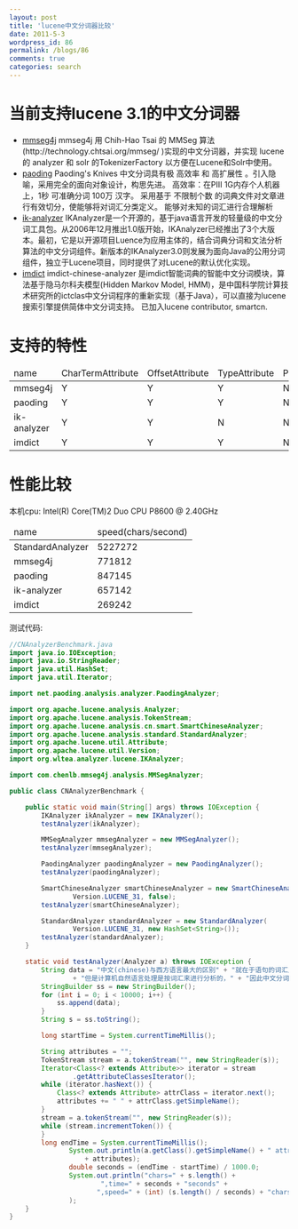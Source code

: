 ```yaml
---
layout: post
title: 'lucene中文分词器比较'
date: 2011-5-3
wordpress_id: 86
permalink: /blogs/86
comments: true
categories: search
---
```

# 当前支持lucene 3.1的中文分词器

<ul>
<li><a href="http://code.google.com/p/mmseg4j/">mmseg4j</a>
mmseg4j 用 Chih-Hao Tsai 的 MMSeg 算法(http://technology.chtsai.org/mmseg/ )实现的中文分词器，并实现 lucene 的 analyzer 和 solr 的TokenizerFactory 以方便在Lucene和Solr中使用。 </li>
<li><a href="http://code.google.com/p/paoding/">paoding</a>
Paoding's Knives 中文分词具有极 高效率 和 高扩展性 。引入隐喻，采用完全的面向对象设计，构思先进。
高效率：在PIII 1G内存个人机器上，1秒 可准确分词 100万 汉字。
采用基于 不限制个数 的词典文件对文章进行有效切分，使能够将对词汇分类定义。
能够对未知的词汇进行合理解析 </li>
<li><a href="http://code.google.com/p/ik-analyzer/">ik-analyzer</a>
IKAnalyzer是一个开源的，基于java语言开发的轻量级的中文分词工具包。从2006年12月推出1.0版开始，IKAnalyzer已经推出了3个大版本。最初，它是以开源项目Luence为应用主体的，结合词典分词和文法分析算法的中文分词组件。新版本的IKAnalyzer3.0则发展为面向Java的公用分词组件，独立于Lucene项目，同时提供了对Lucene的默认优化实现。</li>
<li><a href="http://code.google.com/p/imdict-chinese-analyzer/">imdict</a>
imdict-chinese-analyzer 是imdict智能词典的智能中文分词模块，算法基于隐马尔科夫模型(Hidden Markov Model, HMM)，是中国科学院计算技术研究所的ictclas中文分词程序的重新实现（基于Java），可以直接为lucene搜索引擎提供简体中文分词支持。 已加入lucene contributor, smartcn.</li>
</ul>

# 支持的特性

<table>
  <thead>
     <td>name</td>
     <td>CharTermAttribute</td>
     <td>OffsetAttribute</td>
     <td>TypeAttribute</td>
     <td>PositionIncrementAttribute</td>
     <td>KeywordAttribute</td>
  </thead>
  <tr>
     <td>mmseg4j</td>
     <td>Y</td>
     <td>Y</td>
     <td>Y</td>
     <td>N</td>
     <td>N</td>
  </tr>
  <tr>
     <td>paoding</td>
     <td>Y</td>
     <td>Y</td>
     <td>Y</td>
     <td>N</td>
     <td>N</td>
  </tr>
  <tr>
     <td>ik-analyzer</td>
     <td>Y</td>
     <td>Y</td>
     <td>N</td>
     <td>N</td>
     <td>N</td>
  </tr>
  <tr>
     <td>imdict</td>
     <td>Y</td>
     <td>Y</td>
     <td>Y</td>
     <td>N</td>
     <td>Y</td>
  </tr>
</table>

# 性能比较

本机cpu: Intel(R) Core(TM)2 Duo CPU     P8600  @ 2.40GHz

<table>
  <thead>
     <td>name</td>
     <td>speed(chars/second)</td>
  </thead>
  <tr>
     <td>StandardAnalyzer</td>
     <td>5227272</td>
  </tr>
  <tr>
     <td>mmseg4j</td>
     <td>771812</td>
  </tr>
  <tr>
     <td>paoding</td>
     <td>847145</td>
  </tr>
  <tr>
     <td>ik-analyzer</td>
     <td>657142</td>
  </tr>
  <tr>
     <td>imdict</td>
     <td>269242</td>
  </tr>
</table>

测试代码:

``` java
//CNAnalyzerBenchmark.java
import java.io.IOException;
import java.io.StringReader;
import java.util.HashSet;
import java.util.Iterator;

import net.paoding.analysis.analyzer.PaodingAnalyzer;

import org.apache.lucene.analysis.Analyzer;
import org.apache.lucene.analysis.TokenStream;
import org.apache.lucene.analysis.cn.smart.SmartChineseAnalyzer;
import org.apache.lucene.analysis.standard.StandardAnalyzer;
import org.apache.lucene.util.Attribute;
import org.apache.lucene.util.Version;
import org.wltea.analyzer.lucene.IKAnalyzer;

import com.chenlb.mmseg4j.analysis.MMSegAnalyzer;

public class CNAnalyzerBenchmark {

    public static void main(String[] args) throws IOException {
        IKAnalyzer ikAnalyzer = new IKAnalyzer();
        testAnalyzer(ikAnalyzer);

        MMSegAnalyzer mmsegAnalyzer = new MMSegAnalyzer();
        testAnalyzer(mmsegAnalyzer);

        PaodingAnalyzer paodingAnalyzer = new PaodingAnalyzer();
        testAnalyzer(paodingAnalyzer);

        SmartChineseAnalyzer smartChineseAnalyzer = new SmartChineseAnalyzer(
                Version.LUCENE_31, false);
        testAnalyzer(smartChineseAnalyzer);

        StandardAnalyzer standardAnalyzer = new StandardAnalyzer(
                Version.LUCENE_31, new HashSet<String>());
        testAnalyzer(standardAnalyzer);
    }

    static void testAnalyzer(Analyzer a) throws IOException {
        String data = "中文(chinese)与西方语言最大的区别" + "就在于语句的词汇之间没有明显的分词界限，"
                + "但是计算机自然语言处理是按词汇来进行分析的，" + "因此中文分词的效果直接影响中文检索和自然语言处理的准确性。";
        StringBuilder ss = new StringBuilder();
        for (int i = 0; i < 10000; i++) {
            ss.append(data);
        }
        String s = ss.toString();

        long startTime = System.currentTimeMillis();

        String attributes = "";
        TokenStream stream = a.tokenStream("", new StringReader(s));
        Iterator<Class<? extends Attribute>> iterator = stream
                .getAttributeClassesIterator();
        while (iterator.hasNext()) {
            Class<? extends Attribute> attrClass = iterator.next();
            attributes += " " + attrClass.getSimpleName();
        }
        stream = a.tokenStream("", new StringReader(s));
        while (stream.incrementToken()) {
        }
        long endTime = System.currentTimeMillis();
               System.out.println(a.getClass().getSimpleName() + " attributes: "
                   + attributes);
               double seconds = (endTime - startTime) / 1000.0;
               System.out.println("chars=" + s.length() + 
                       ",time=" + seconds + "seconds" + 
                      ",speed=" + (int) (s.length() / seconds) + "chars/second"
               );
    }
}
```
